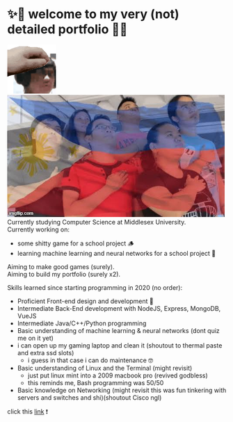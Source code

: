 <!--
**gablmao/gablmao** is a ✨ _special_ ✨ repository because its `README.md` (this file) appears on your GitHub profile.
-->
# ✨👋 welcome to my very (not) detailed portfolio 👋✨
![this is me like a long time ago](https://github.com/gablmao/gablmao/blob/main/img/e00fec36-eab1-4611-af5d-da377b7d3f68.gif)
![uyy nationality](https://github.com/gablmao/gablmao/blob/main/img/Fm60bBnWAAI63NM.jpg)  
Currently studying Computer Science at Middlesex University.  
Currently working on:
- some shitty game for a school project 🪵
- learning machine learning and neural networks for a school project 🤖

Aiming to make good games (surely).  
Aiming to build my portfolio (surely x2).

Skills learned since starting programming in 2020 (no order):
- Proficient Front-end design and development 📝
- Intermediate Back-End development with NodeJS, Express, MongoDB, VueJS
- Intermediate Java/C++/Python programming
- Basic understanding of machine learning & neural networks (dont quiz me on it yet)
- i can open up my gaming laptop and clean it (shoutout to thermal paste and extra ssd slots)
  - i guess in that case i can do maintenance 🤓
- Basic understanding of Linux and the Terminal (might revisit)
  - just put linux mint into a 2009 macbook pro (revived godbless)
  - this reminds me, Bash programming was 50/50  
- Basic knowledge on Networking (might revisit this was fun tinkering with servers and switches and shi)(shoutout Cisco ngl)

click this [link](https://www.google.com/) ❗
